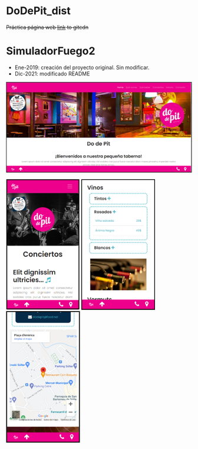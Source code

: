 # DoDePit_dist
~~Práctica página web [link](https://gitcdn.xyz/repo/MariaAdrover/DoDePit_dist/master/dist/index.html) to gitcdn~~

# SimuladorFuego2
* Ene-2019: creación del proyecto original. Sin modificar.
* Dic-2021: modificado README

<img src="https://github.com/MariaAdrover/DoDePit_dist/blob/master/dodepit1.png" alt="dodepit" width="610"/>

<img src="https://github.com/MariaAdrover/DoDePit_dist/blob/master/dodepit2.png" alt="dodepit" width="200" height="355"/> <img src="https://github.com/MariaAdrover/DoDePit_dist/blob/master/dodepit3.png" alt="dodepit" width="200"/> <img src="https://github.com/MariaAdrover/DoDePit_dist/blob/master/dodepit4.png" alt="dodepit" width="200"/>
